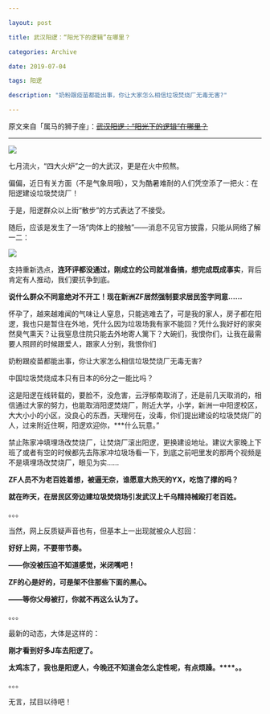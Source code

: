 ```yaml
---

layout: post

title: 武汉阳逻：“阳光下的逻辑”在哪里？

categories: Archive

date: 2019-07-04

tags: 阳逻

description: "奶粉跟疫苗都能出事，你让大家怎么相信垃圾焚烧厂无毒无害?"

---
```


原文来自「属马的狮子座」：~~[武汉阳逻：“阳光下的逻辑”在哪里？](https://archive.li/1bTDS#selection-33.0-33.6)~~

---

![](https://i.loli.net/2019/07/05/5d1e3bbd04e1725636.jpg)

七月流火，“四大火炉”之一的大武汉，更是在火中煎熬。

偏偏，近日有关方面（不是气象局哦），又为酷暑难耐的人们凭空添了一把火：在阳逻建设垃圾焚烧厂！

于是，阳逻群众以上街“散步”的方式表达了不接受。

随后，应该是发生了一场“肉体上的接触”——消息不见官方披露，只能从网络了解一二：

![](https://i.loli.net/2019/07/05/5d1e3bbf2c9e768496.jpg)

支持重新选点，**连环评都没通过，刚成立的公司就准备搞，想完成既成事实**，背后肯定有人推动，我们要抗争到底。

**说什么群众不同意绝对不开工！现在新洲ZF居然强制要求居民签字同意……**

怀孕了，越来越难闻的气味让人窒息，只能逃难去了，可是我的家人，房子都在阳逻，我也只是暂住在外地，凭什么因为垃圾场我有家不能回？凭什么我好好的家突然臭气熏天？让我窒息住院只能去外地寄人篱下？大碗们，我恨你们，让我在最需要人照顾的时候跟爱人，跟家人分别，我恨你们

奶粉跟疫苗都能出事，你让大家怎么相信垃圾焚烧厂无毒无害?

中国垃圾焚烧成本只有日本的6分之一能比吗？

这是阳逻在线转载的，要脸不，没危害，云浮郁南取消了，还是前几天取消的，相信通过大家的努力，也能取消阳逻焚烧厂，附近大学，小学，新洲一中阳逻校区，大大小小的小区，没良心的东西，天理何在，没毒，你们提出建设的垃圾焚烧厂的人，过来附近住啊，阳逻欢迎你，\*\*\*什么玩意。”

禁止陈家冲填埋场改焚烧厂，让焚烧厂滚出阳逻，更换建设地址。建议大家晚上下班了或者有空的时候都先去陈家冲垃圾场看一下，到底之前吧里发的那两个视频是不是填埋场改焚烧厂，眼见为实……

**ZF人员不为老百姓着想，被逼无奈，谁愿意大热天的YX，吃饱了撑的吗？**

**就在昨天，在居民区旁边建垃圾焚烧场引发武汉上千乌精持械殴打老百姓。**

。。。

当然，网上反质疑声音也有，但基本上一出现就被众人怼回：

**好好上网，不要带节奏。**

**——你没被压迫不知道感觉，米闭嘴吧！**

**ZF的心是好的，可是架不住那些下面的黑心。**

**——等你父母被打，你就不再这么认为了。**

。。。



最新的动态，大体是这样的：

**刚才看到好多J车去阳逻了。**

**太鸡冻了，我也是阳逻人，今晚还不知道会怎么定性呢，有点烦躁。****。。**

。。。

无言，拭目以待吧！
